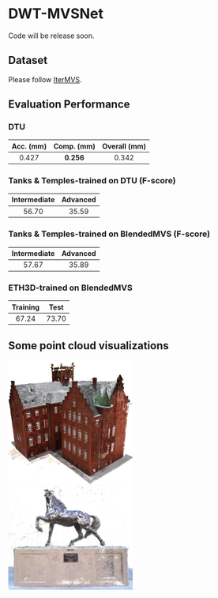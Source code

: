 # DWT-MVSNet
Code will be release soon.

## Dataset
Please follow [IterMVS](https://github.com/FangjinhuaWang/IterMVS).

## Evaluation Performance
### DTU
| Acc. (mm)| Comp. (mm)| Overall (mm)|
|    :----:   |    :----:   |     :----:   | 
| 0.427      |**0.256**| 0.342   |
### Tanks & Temples-trained on DTU (F-score)
|Intermediate|Advanced|
|    :----:   |    :----:   |
|56.70|35.59|

### Tanks & Temples-trained on BlendedMVS (F-score)
|Intermediate|Advanced|
|    :----:   |    :----:   |
|57.67|35.89|

### ETH3D-trained on BlendedMVS
|  Training  |  Test  |
|    :----:   |    :----:   |
|  67.24  |  73.70  |

## Some point cloud visualizations
<img src="https://github.com/JianfeiJ/DWT-MVSNet/blob/main/images/DWT-MVSNet_scan24.png" width="50%">
<img src="https://github.com/JianfeiJ/DWT-MVSNet/blob/main/images/Horse.png" width="50%">
